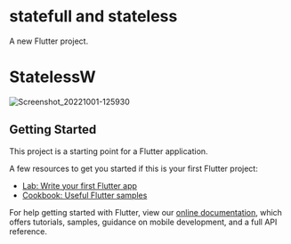 # statefull and stateless

A new Flutter project.

# StatelessW
![Screenshot_20221001-125930](https://user-images.githubusercontent.com/69879654/193398109-604c0003-a920-45bd-b8e3-2237b394a4a3.jpg)


## Getting Started

This project is a starting point for a Flutter application.

A few resources to get you started if this is your first Flutter project:

- [Lab: Write your first Flutter app](https://flutter.dev/docs/get-started/codelab)
- [Cookbook: Useful Flutter samples](https://flutter.dev/docs/cookbook)

For help getting started with Flutter, view our
[online documentation](https://flutter.dev/docs), which offers tutorials,
samples, guidance on mobile development, and a full API reference.
